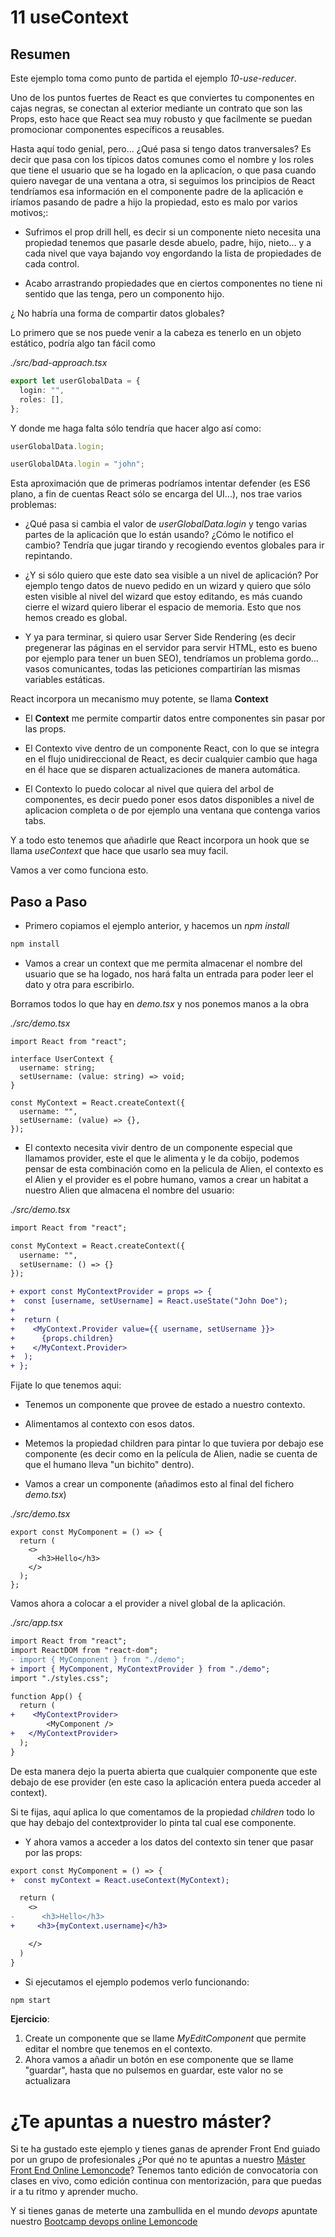 # 11 useContext

## Resumen

Este ejemplo toma como punto de partida el ejemplo _10-use-reducer_.

Uno de los puntos fuertes de React es que conviertes tu componentes en cajas
negras, se conectan al exterior mediante un contrato que son las Props, esto
hace que React sea muy robusto y que facilmente se puedan promocionar componentes específicos a reusables.

Hasta aquí todo genial, pero... ¿Qué pasa si tengo datos tranversales? Es decir
que pasa con los típicos datos comunes como el nombre y los roles que tiene el usuario que se ha logado en la aplicacíon, o que pasa cuando quiero navegar de una
ventana a otra, si seguimos los principios de React tendríamos esa información en el
componente padre de la aplicación e iríamos pasando de padre a hijo la propiedad, esto es malo por varios motivos;:

- Sufrimos el prop drill hell, es decir si un componente nieto necesita una propiedad tenemos que pasarle desde abuelo, padre, hijo, nieto... y a cada nivel
  que vaya bajando voy engordando la lista de propiedades de cada control.

- Acabo arrastrando propiedades que en ciertos componentes no tiene ni sentido
  que las tenga, pero un componento hijo.

¿ No habría una forma de compartir datos globales?

Lo primero que se nos puede venir a la cabeza es tenerlo en un objeto estático,
podría algo tan fácil como

_./src/bad-approach.tsx_

```typescript
export let userGlobalData = {
  login: "",
  roles: [],
};
```

Y donde me haga falta sólo tendría que hacer algo así como:

```typescript
userGlobalData.login;

userGlobalDAta.login = "john";
```

Esta aproximación que de primeras podríamos intentar defender (es ES6 plano, a fin
de cuentas React sólo se encarga del UI...), nos trae varios problemas:

- ¿Qué pasa si cambia el valor de _userGlobalData.login_ y tengo varias partes de
  la aplicación que lo están usando? ¿Cómo le notifico el cambio? Tendría que jugar
  tirando y recogiendo eventos globales para ir repintando.

- ¿Y si sólo quiero que este dato sea visible a un nivel de aplicación? Por
  ejemplo tengo datos de nuevo pedido en un wizard y quiero que sólo esten visible
  al nivel del wizard que estoy editando, es más cuando cierre el wizard quiero
  liberar el espacio de memoria. Esto que nos hemos creado es global.

- Y ya para terminar, si quiero usar Server Side Rendering (es decir pregenerar
  las páginas en el servidor para servir HTML, esto es bueno por ejemplo para
  tener un buen SEO), tendríamos un problema gordo... vasos comunicantes, todas
  las peticiones compartirían las mismas variables estáticas.

React incorpora un mecanismo muy potente, se llama **Context**

- El **Context** me permite compartir datos entre componentes sin pasar por las props.

- El Contexto vive dentro de un componente React, con lo que se integra en el
  flujo unidireccional de React, es decir cualquier cambio que haga en él hace
  que se disparen actualizaciones de manera automática.

- El Contexto lo puedo colocar al nivel que quiera del arbol de componentes,
  es decir puedo poner esos datos disponibles a nivel de aplicacion completa
  o de por ejemplo una ventana que contenga varios tabs.

Y a todo esto tenemos que añadirle que React incorpora un hook que se llama
_useContext_ que hace que usarlo sea muy facil.

Vamos a ver como funciona esto.

## Paso a Paso

- Primero copiamos el ejemplo anterior, y hacemos un _npm install_

```bash
npm install
```

- Vamos a crear un context que me permita almacenar el nombre del usuario
  que se ha logado, nos hará falta un entrada para poder leer el dato
  y otra para escribirlo.

Borramos todos lo que hay en _demo.tsx_ y nos ponemos manos a la obra

_./src/demo.tsx_

```tsx
import React from "react";

interface UserContext {
  username: string;
  setUsername: (value: string) => void;
}

const MyContext = React.createContext({
  username: "",
  setUsername: (value) => {},
});
```

- El contexto necesita vivir dentro de un componente especial que llamamos
  provider, este el que le alimenta y le da cobijo, podemos pensar de esta combinación
  como en la pelicula de Alien, el contexto es el Alien y el provider es el pobre
  humano, vamos a crear un habitat a nuestro Alien que almacena el nombre del usuario:

_./src/demo.tsx_

```diff
import React from "react";

const MyContext = React.createContext({
  username: "",
  setUsername: () => {}
});

+ export const MyContextProvider = props => {
+  const [username, setUsername] = React.useState("John Doe");
+
+  return (
+    <MyContext.Provider value={{ username, setUsername }}>
+      {props.children}
+    </MyContext.Provider>
+  );
+ };
```

Fijate lo que tenemos aqui:

- Tenemos un componente que provee de estado a nuestro contexto.
- Alimentamos al contexto con esos datos.
- Metemos la propiedad children para pintar lo que tuviera por debajo
  ese componente (es decir como en la película de Alien, nadie se cuenta
  de que el humano lleva "un bichito" dentro).

- Vamos a crear un componente (añadimos esto al final del fichero _demo.tsx_)

_./src/demo.tsx_

```tsx
export const MyComponent = () => {
  return (
    <>
      <h3>Hello</h3>
    </>
  );
};
```

Vamos ahora a colocar a el provider a nivel global de la aplicación.

_./src/app.tsx_

```diff
import React from "react";
import ReactDOM from "react-dom";
- import { MyComponent } from "./demo";
+ import { MyComponent, MyContextProvider } from "./demo";
import "./styles.css";

function App() {
  return (
+    <MyContextProvider>
        <MyComponent />
+   </MyContextProvider>
  );
}
```

De esta manera dejo la puerta abierta que cualquier componente que este debajo
de ese provider (en este caso la aplicación entera pueda acceder al context).

Si te fijas, aquí aplica lo que comentamos de la propiedad _children_ todo lo que
hay debajo del contextprovider lo pinta tal cual ese componente.

- Y ahora vamos a acceder a los datos del contexto sin tener que pasar por las props:

```diff
export const MyComponent = () => {
+  const myContext = React.useContext(MyContext);

  return (
    <>
-      <h3>Hello</h3>
+     <h3>{myContext.username}</h3>

    </>
  )
}
```

- Si ejecutamos el ejemplo podemos verlo funcionando:

```bash
npm start
```

**Ejercicio**:

1. Create un componente que se llame _MyEditComponent_ que permite editar el nombre que tenemos en el contexto.
2. Ahora vamos a añadir un botón en ese componente que se llame "guardar", hasta que no pulsemos en guardar, este
   valor no se actualizara

# ¿Te apuntas a nuestro máster?

Si te ha gustado este ejemplo y tienes ganas de aprender Front End
guiado por un grupo de profesionales ¿Por qué no te apuntas a
nuestro [Máster Front End Online Lemoncode](https://lemoncode.net/master-frontend#inicio-banner)? Tenemos tanto edición de convocatoria
con clases en vivo, como edición continua con mentorización, para
que puedas ir a tu ritmo y aprender mucho.

Y si tienes ganas de meterte una zambullida en el mundo _devops_
apuntate nuestro [Bootcamp devops online Lemoncode](https://lemoncode.net/bootcamp-devops#bootcamp-devops/inicio)
